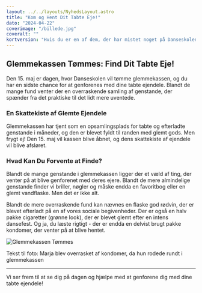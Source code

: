 ```yaml
---
layout: ../../layouts/NyhedsLayout.astro
title: "Kom og Hent Dit Tabte Eje!"
dato: "2024-04-22"
coverimage: "/billede.jpg"
coveralt: ""
kortversion: "Hvis du er en af dem, der har mistet noget på Danseskolen, opfordrer vi dig til at komme og tjekke glemmekassen den 15. maj. Det er din chance for at genfinde det, du har savnet, og måske endda få dig en overraskelse eller to."
---
```

## Glemmekassen Tømmes: Find Dit Tabte Eje!

Den 15. maj er dagen, hvor Danseskolen vil tømme glemmekassen, og du har en sidste chance for at genforenes med dine tabte ejendele. Blandt de mange fund venter der en overraskende samling af genstande, der spænder fra det praktiske til det lidt mere uventede.

### En Skattekiste af Glemte Ejendele

Glemmekassen har tjent som en opsamlingsplads for tabte og efterladte genstande i måneder, og den er blevet fyldt til randen med glemt gods. Men frygt ej! Den 15. maj vil kassen blive åbnet, og dens skattekiste af ejendele vil blive afsløret.

### Hvad Kan Du Forvente at Finde?

Blandt de mange genstande i glemmekassen ligger der et væld af ting, der venter på at blive genforenet med deres ejere. Blandt de mere almindelige genstande finder vi briller, nøgler og måske endda en favoritbog eller en glemt vandflaske. Men det er ikke alt.

Blandt de mere overraskende fund kan nævnes en flaske god rødvin, der er blevet efterladt på en af vores sociale begivenheder. Der er også en halv pakke cigaretter (grønne look), der er blevet glemt efter en intens dansefest. Og ja, du læste rigtigt - der er endda en delvist brugt pakke kondomer, der venter på at blive hentet.

![Glemmekassen Tømmes](/kvinde.jpg)

Tekst til foto: Marja blev overrasket af kondomer, da hun rodede rundt i glemmekassen

---

Vi ser frem til at se dig på dagen og hjælpe med at genforene dig med dine tabte ejendele!